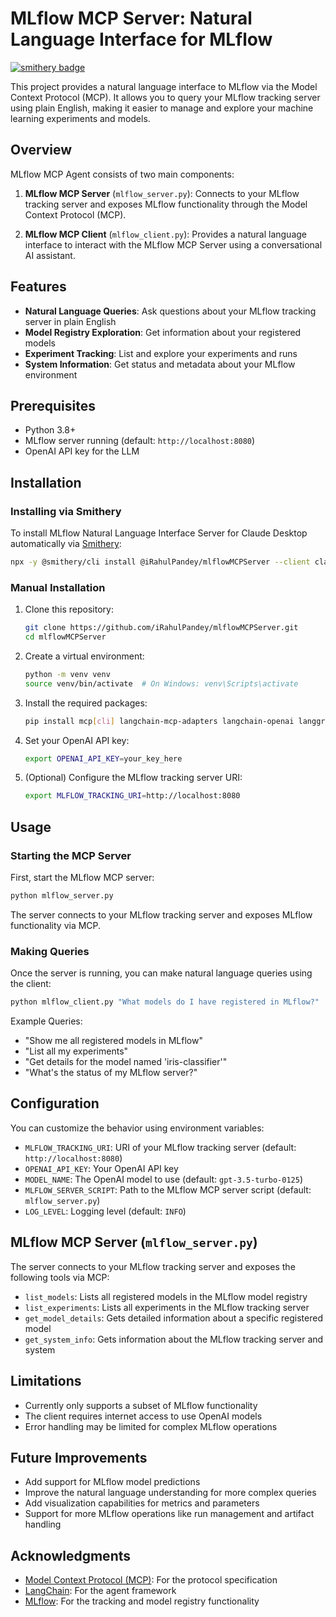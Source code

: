 # MLflow MCP Server: Natural Language Interface for MLflow

[![smithery badge](https://smithery.ai/badge/@iRahulPandey/mlflowMCPServer)](https://smithery.ai/server/@iRahulPandey/mlflowMCPServer)

This project provides a natural language interface to MLflow via the Model Context Protocol (MCP). It allows you to query your MLflow tracking server using plain English, making it easier to manage and explore your machine learning experiments and models.

## Overview

MLflow MCP Agent consists of two main components:

1. **MLflow MCP Server** (`mlflow_server.py`): Connects to your MLflow tracking server and exposes MLflow functionality through the Model Context Protocol (MCP).

2. **MLflow MCP Client** (`mlflow_client.py`): Provides a natural language interface to interact with the MLflow MCP Server using a conversational AI assistant.

## Features

- **Natural Language Queries**: Ask questions about your MLflow tracking server in plain English
- **Model Registry Exploration**: Get information about your registered models
- **Experiment Tracking**: List and explore your experiments and runs
- **System Information**: Get status and metadata about your MLflow environment

## Prerequisites

- Python 3.8+
- MLflow server running (default: `http://localhost:8080`)
- OpenAI API key for the LLM

## Installation

### Installing via Smithery

To install MLflow Natural Language Interface Server for Claude Desktop automatically via [Smithery](https://smithery.ai/server/@iRahulPandey/mlflowMCPServer):

```bash
npx -y @smithery/cli install @iRahulPandey/mlflowMCPServer --client claude
```

### Manual Installation
1. Clone this repository:
   ```bash
   git clone https://github.com/iRahulPandey/mlflowMCPServer.git
   cd mlflowMCPServer
   ```

2. Create a virtual environment:
   ```bash
   python -m venv venv
   source venv/bin/activate  # On Windows: venv\Scripts\activate
   ```

3. Install the required packages:
   ```bash
   pip install mcp[cli] langchain-mcp-adapters langchain-openai langgraph mlflow
   ```

4. Set your OpenAI API key:
   ```bash
   export OPENAI_API_KEY=your_key_here
   ```

5. (Optional) Configure the MLflow tracking server URI:
   ```bash
   export MLFLOW_TRACKING_URI=http://localhost:8080
   ```

## Usage

### Starting the MCP Server

First, start the MLflow MCP server:

```bash
python mlflow_server.py
```

The server connects to your MLflow tracking server and exposes MLflow functionality via MCP.

### Making Queries

Once the server is running, you can make natural language queries using the client:

```bash
python mlflow_client.py "What models do I have registered in MLflow?"
```

Example Queries:

- "Show me all registered models in MLflow"
- "List all my experiments"
- "Get details for the model named 'iris-classifier'"
- "What's the status of my MLflow server?"

## Configuration

You can customize the behavior using environment variables:

- `MLFLOW_TRACKING_URI`: URI of your MLflow tracking server (default: `http://localhost:8080`)
- `OPENAI_API_KEY`: Your OpenAI API key
- `MODEL_NAME`: The OpenAI model to use (default: `gpt-3.5-turbo-0125`)
- `MLFLOW_SERVER_SCRIPT`: Path to the MLflow MCP server script (default: `mlflow_server.py`)
- `LOG_LEVEL`: Logging level (default: `INFO`)

## MLflow MCP Server (`mlflow_server.py`)

The server connects to your MLflow tracking server and exposes the following tools via MCP:

- `list_models`: Lists all registered models in the MLflow model registry
- `list_experiments`: Lists all experiments in the MLflow tracking server
- `get_model_details`: Gets detailed information about a specific registered model
- `get_system_info`: Gets information about the MLflow tracking server and system


## Limitations

- Currently only supports a subset of MLflow functionality
- The client requires internet access to use OpenAI models
- Error handling may be limited for complex MLflow operations

## Future Improvements

- Add support for MLflow model predictions
- Improve the natural language understanding for more complex queries
- Add visualization capabilities for metrics and parameters
- Support for more MLflow operations like run management and artifact handling

## Acknowledgments

- [Model Context Protocol (MCP)](https://github.com/anthropics/model-context-protocol): For the protocol specification
- [LangChain](https://github.com/langchain-ai/langchain): For the agent framework
- [MLflow](https://github.com/mlflow/mlflow): For the tracking and model registry functionality
